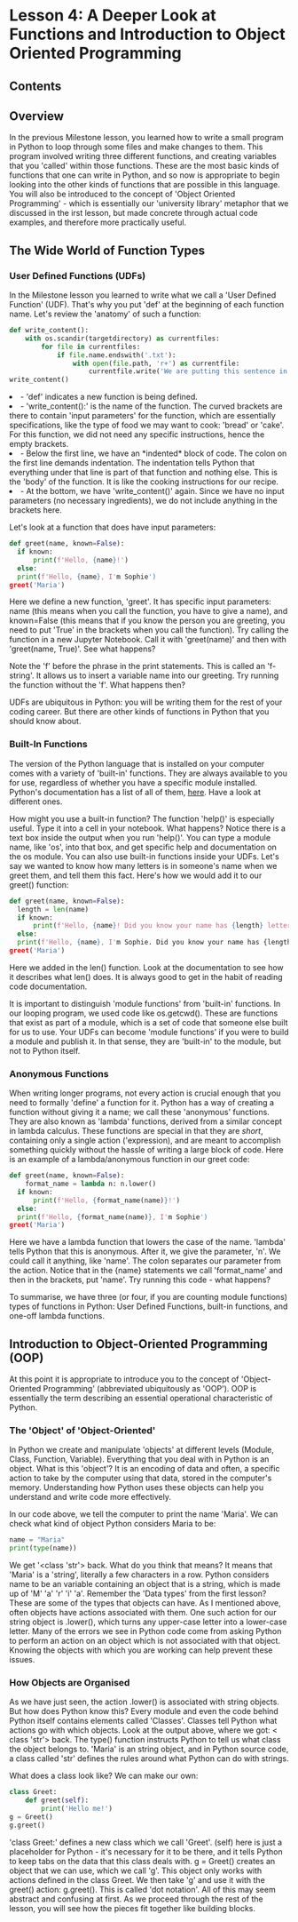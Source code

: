 # Lesson 4: A Deeper Look at Functions and Introduction to Object Oriented Programming

## Contents


## Overview
In the previous Milestone lesson, you learned how to write a small program in Python to loop through some files and make changes to them. This program involved writing three different functions, and creating variables that you 'called' within those functions. These are the most basic kinds of functions that one can write in Python, and so now is appropriate to begin looking into the other kinds of functions that are possible in this language. You will also be introduced to the concept of 'Object Oriented Programming' - which is essentially our 'university library' metaphor that we discussed in the irst lesson, but made concrete through actual code examples, and therefore more practically useful.

## The Wide World of Function Types

### User Defined Functions (UDFs)
In the Milestone lesson you learned to write what we call a 'User Defined Function' (UDF). That's why you put 'def' at the beginning of each function name. Let's review the 'anatomy' of such a function:

```python
def write_content():
    with os.scandir(targetdirectory) as currentfiles:
        for file in currentfiles: 
            if file.name.endswith('.txt'):
                with open(file.path, 'r+') as currentfile:
                    currentfile.write('We are putting this sentence in our files')
write_content()
```
<li> - 'def' indicates a new function is being defined.</li>
<li> - 'write_content():' is the name of the function. The curved brackets are there to contain 'input parameters' for the function, which are essentially specifications, like the type of food we may want to cook: 'bread' or 'cake'. For this function, we did not need any specific instructions, hence the empty brackets.</li>
<li> - Below the first line, we have an *indented* block of code. The colon on the first line demands indentation. The indentation tells Python that everything under that line is part of that function and nothing else. This is the 'body' of the function. It is like the cooking instructions for our recipe.</li>
<li> - At the bottom, we have 'write_content()' again. Since we have no input parameters (no necessary ingredients), we do not include anything in the brackets here. </li>

Let's look at a function that does have input parameters:

``` python
def greet(name, known=False):
  if known:
      print(f'Hello, {name}!')
  else:
  print(f'Hello, {name}, I'm Sophie')
greet('Maria')
```
Here we define a new function, 'greet'. It has specific input parameters: name (this means when you call the function, you have to give a name), and known=False (this means that if you know the person you are greeting, you need to put 'True' in the brackets when you call the function). 
Try calling the function in a new Jupyter Notebook. Call it with 'greet(name)' and then with 'greet(name, True)'. See what happens? 

Note the 'f' before the phrase in the print statements. This is called an 'f-string'. It allows us to insert a variable name into our greeting. Try running the function without the 'f'. What happens then?

UDFs are ubiquitous in Python: you will be writing them for the rest of your coding career. But there are other kinds of functions in Python that you should know about.

### Built-In Functions
The version of the Python language that is installed on your computer comes with a variety of 'built-in' functions. They are always available to you for use, regardless of whether you have a specific module installed. Python's documentation has a list of all of them, [here](https://docs.python.org/3/library/functions.html). Have a look at different ones. 

How might you use a built-in function? The function 'help()' is especially useful. Type it into a cell in your notebook. What happens?
Notice there is a text box inside the output when you run 'help()'. You can type a module name, like 'os', into that box, and get specific help and documentation on the os module. 
You can also use built-in functions inside your UDFs. Let's say we wanted to know how many letters is in someone's name when we greet them, and tell them this fact. Here's how we would add it to our greet() function:

``` python
def greet(name, known=False):
  length = len(name)
  if known:
      print(f'Hello, {name}! Did you know your name has {length} letters?')
  else:
  print(f'Hello, {name}, I'm Sophie. Did you know your name has {length} letters?')
greet('Maria')
```
Here we added in the len() function. Look at the documentation to see how it describes what len() does. It is always good to get in the habit of reading code documentation.

It is important to distinguish 'module functions' from 'built-in' functions. In our looping program, we used code like os.getcwd(). These are functions that exist as part of a module, which is a set of code that someone else built for us to use. Your UDFs can become 'module functions' if you were to build a module and publish it. In that sense, they are 'built-in' to the module, but not to Python itself. 

### Anonymous Functions
When writing longer programs, not every action is crucial enough that you need to formally 'define' a function for it. Python has a way of creating a function without giving it a name; we call these 'anonymous' functions. They are also known as 'lambda' functions, derived from a similar concept in lambda calculus. 
These functions are special in that they are *short*, containing only a single action ('expression), and are meant to accomplish something quickly without the hassle of writing a large block of code. Here is an example of a lambda/anonymous function in our greet code:

```python
def greet(name, known=False):
    format_name = lambda n: n.lower()
  if known:
      print(f'Hello, {format_name(name)}!')
  else:
  print(f'Hello, {format_name(name)}, I'm Sophie')
greet('Maria')
```
Here we have a lambda function that lowers the case of the name. 'lambda' tells Python that this is anonymous. After it, we give the parameter, 'n'. We could call it anything, like 'name'. The colon separates our parameter from the action. Notice that in the {name} statements we call 'format_name' and then in the brackets, put 'name'. Try running this code - what happens?

To summarise, we have three (or four, if you are counting module functions) types of functions in Python: User Defined Functions, built-in functions, and one-off lambda functions. 

## Introduction to Object-Oriented Programming (OOP)
At this point it is appropriate to introduce you to the concept of 'Object-Oriented Programming' (abbreviated ubiquitously as 'OOP'). OOP is essentially the term describing an essential operational characteristic of Python. 

### The 'Object' of 'Object-Oriented'
In Python we create and manipulate 'objects' at different levels (Module, Class, Function, Variable). Everything that you deal with in Python is an object. What is this 'object'? It is an encoding of data and often, a specific action to take by the computer using that data, stored in the computer's memory. Understanding how Python uses these objects can help you understand and write code more effectively.

In our code above, we tell the computer to print the name 'Maria'. We can check what kind of object Python considers Maria to be:

```python
name = "Maria"
print(type(name))
```
We get '<class 'str'> back. What do you think that means? It means that 'Maria' is a 'string', literally a few characters in a row. Python considers name to be an variable containing an object that is a string, which is made up of 'M' 'a' 'r' 'i' 'a'. Remember the 'Data types' from the first lesson? These are some of the types that objects can have. 
As I mentioned above, often objects have actions associated with them. One such action for our string object is .lower(), which turns any upper-case letter into a lower-case letter. Many of the errors we see in Python code come from asking Python to perform an action on an object which is not associated with that object. Knowing the objects with which you are working can help prevent these issues.

### How Objects are Organised
As we have just seen, the action .lower() is associated with string objects. But how does Python know this? Every module and even the code behind Python itself contains elements called 'Classes'. Classes tell Python what actions go with which objects. Look at the output above, where we got: < class 'str'> back. The type() function instructs Python to tell us what class the object belongs to. 'Maria' is an string object, and in Python source code, a class called 'str' defines the rules around what Python can do with strings. 

What does a class look like? We can make our own:

```python
class Greet:
    def greet(self):
        print('Hello me!')
g = Greet()
g.greet()
```
'class Greet:' defines a new class which we call 'Greet'. (self) here is just a placeholder for Python - it's necessary for it to be there, and it tells Python to keep tabs on the data that this class deals with. g = Greet() creates an object that we can use, which we call 'g'. This object only works with actions defined in the class Greet. We then take 'g' and use it with the greet() action: g.greet(). This is called 'dot notation'. 
All of this may seem abstract and confusing at first. As we proceed through the rest of the lesson, you will see how the pieces fit together like building blocks. 





